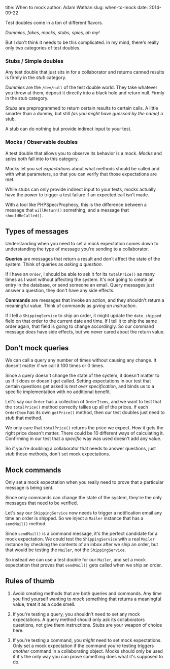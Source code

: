 title: When to mock
author: Adam Wathan
slug: when-to-mock
date: 2014-09-22

Test doubles come in a ton of different flavors.

*Dummies, fakes, mocks, stubs, spies, oh my!*

But I don't think it needs to be this complicated. In my mind, there's really only two categories of test doubles.

### Stubs / Simple doubles

Any test double that just sits in for a collaborator and returns canned results is firmly in the *stub* category.

*Dummies* are the `/dev/null` of the test double world. They take whatever you throw at them, deposit it directly into a black hole and return null. Firmly in the stub category.

*Stubs* are preprogrammed to return certain results to certain calls. A little smarter than a dummy, but still *(as you might have guessed by the name)* a stub.

A stub can do nothing but provide indirect input to your test.

### Mocks / Observable doubles

A test double that allows you to observe its behavior is a mock. *Mocks* and *spies* both fall into to this category.

Mocks let you *set expectations* about what methods should be called and with what parameters, so that you can verify that those expectations are met.

While stubs can only provide indirect input to your tests, mocks actually have the power to trigger a test failure if an expected call isn't made.

With a tool like PHPSpec/Prophecy, this is the difference between a message that `willReturn()` something, and a message that `shouldBeCalled()`.

## Types of messages

Understanding when you need to set a mock expectation comes down to understanding the type of message you're sending to a collaborator.

**Queries** are messages that return a result and don't affect the state of the system. Think of queries as *asking a question*.

If I have an `Order`, I should be able to ask it for its `totalPrice()` as many times as I want without affecting the system. It's not going to create an entry in the database, or send someone an email. Query messages just answer a question, they don't have any side effects.

**Commands** are messages that invoke an action, and they shouldn't return a meaningful value. Think of commands as *giving an instruction*.

If I tell a `ShippingService` to ship an order, it might update the `date_shipped` field on that order to the current date and time. If I tell it to ship the same order again, that field is going to change accordingly. So our command message *does* have side effects, but we never cared about the return value.

## Don't mock queries

We can call a query any number of times without causing any change. It doesn't matter if we call it 100 times or 0 times.

Since a query doesn't change the state of the system, it doesn't matter to us if it does or doesn't get called. Setting expectations in our test that certain questions get asked is *test over specification*, and binds us to a specific implementation with no additional benefit.

Let's say our `Order` has a collection of `OrderItems`, and we want to test that the `totalPrice()` method correctly tallies up all of the prices. If each `OrderItem` has its own `getPrice()` method, then our test doubles just need to *stub* that method.

We only care that `totalPrice()` returns the price we expect. *How* it gets the right price doesn't matter. There could be 10 different ways of calculating it. Confirming in our test that a *specific* way was used doesn't add any value.

So if you're doubling a collaborator that needs to answer questions, just *stub* those methods, don't set mock expectations.

## Mock commands

Only set a mock expectation when you really need to prove that a particular message is being sent.

Since only commands can change the state of the system, they're the only messages that need to be verified.

Let's say our `ShippingService` now needs to trigger a notification email any time an order is shipped. So we inject a `Mailer` instance that has a `sendMail()` method.

Since `sendMail()` is a command message, it's the perfect candidate for a mock expectation. We could test the `ShippingService` with a real `Mailer` instance by checking the contents of an inbox after we ship an order, but that would be testing the `Mailer`, not the `ShippingService`.

So instead we can use a test double for our `Mailer`, and set a mock expectation that proves that `sendMail()` gets called when we ship an order.

## Rules of thumb

1. Avoid creating methods that are both queries and commands. Any time you find yourself wanting to *mock* something that returns a meaningful value, treat it as a code smell.

2. If you're testing a query, you shouldn't need to set any mock expectations. A query method should only ask its collaborators questions, not give them instructions. Stubs are your weapon of choice here.

3. If you're testing a command, you *might* need to set mock expectations. Only set a mock expectation if the command you're testing triggers *another* command in a collaborating object. Mocks should only be used if it's the only way you can prove something does what it's supposed to do.
